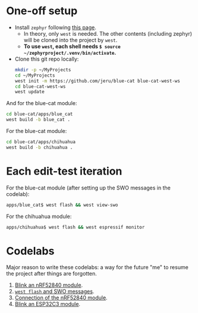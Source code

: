 # One-off setup
* Install `zephyr` following [this page](https://docs.zephyrproject.org/latest/develop/getting_started/index.html).
  - In theory, only `west` is needed.
    The other contents (including zephyr) will be cloned into the project by `west`.
  - **To use `west`, each shell needs `$ source ~/zephyrproject/.venv/bin/activate`.**
* Clone this git repo locally:
  ```bash
  mkdir -p ~/MyProjects
  cd ~/MyProjects
  west init -m https://github.com/jeru/blue-cat blue-cat-west-ws
  cd blue-cat-west-ws
  west update
  ```
And for the blue-cat module:
  ```bash
  cd blue-cat/apps/blue_cat
  west build -b blue_cat .
  ```
For the blue-cat module:
  ```bash
  cd blue-cat/apps/chihuahua
  west build -b chihuahua .
  ```

# Each edit-test iteration
For the blue-cat module (after setting up the SWO messages in the codelab):
  ```bash
  apps/blue_cat$ west flash && west view-swo
  ```

For the chihuahua module:
  ```bash
  apps/chihuahua$ west flash && west espressif monitor
  ```

# Codelabs
Major reason to write these codelabs: a way for the future "me" to resume the project after things are forgotten.
1. [Blink an nRF52840 module](codelabs/blinky_nrf52840.md).
1. [`west flash` and SWO messages](codelabs/west_flash_and_swo.md).
1. [Connection of the nRF52840 module](codelabs/connection_bluecat.md).
1. [Blink an ESP32C3 module](codelabs/blinky_esp32c3.md).
